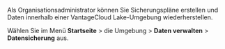 Als Organisationsadministrator können Sie Sicherungspläne erstellen und Daten innerhalb einer VantageCloud Lake-Umgebung wiederherstellen.

Wählen Sie im Menü **Startseite** > die Umgebung > **Daten verwalten** > **Datensicherung** aus.

